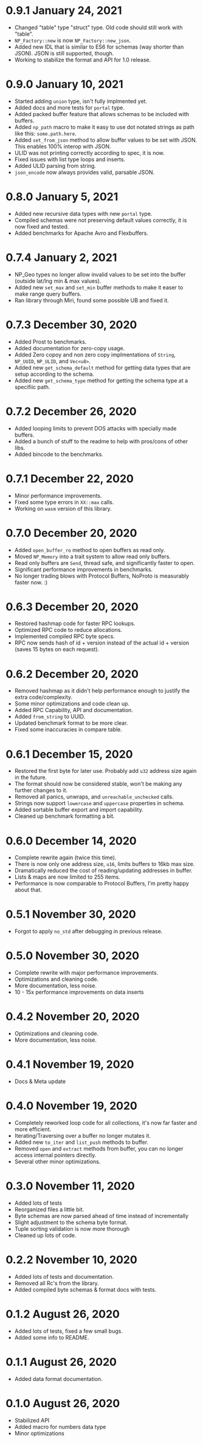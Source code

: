 # 0.9.1 January 24, 2021
- Changed "table" type "struct" type.  Old code should still work with "table".
- `NP_Factory::new` is now `NP_Factory::new_json`.
- Added new IDL that is similar to ES6 for schemas (way shorter than JSON).  JSON is still supported, though.
- Working to stabilize the format and API for 1.0 release.

# 0.9.0 January 10, 2021
- Started adding `union` type, isn't fully implmented yet.
- Added docs and more tests for `portal` type.
- Added packed buffer feature that allows schemas to be included with buffers.
- Added `np_path` macro to make it easy to use dot notated strings as path like this: `some.path.here`.
- Added `set_from_json` method to allow buffer values to be set with JSON.  This enables 100% interop with JSON.
- ULID was not printing correctly according to spec, it is now.
- Fixed issues with list type loops and inserts.
- Added ULID parsing from string.
- `json_encode` now always provides valid, parsable JSON.

# 0.8.0 January 5, 2021
- Added new recursive data types with new `portal` type.
- Compiled schemas were not preserving default values correctly, it is now fixed and tested.
- Added benchmarks for Apache Avro and Flexbuffers.

# 0.7.4 January 2, 2021
- NP_Geo types no longer allow invalid values to be set into the buffer (outside lat/lng min & max values).
- Added new `set_max` and `set_min` buffer methods to make it easer to make range query buffers.
- Ran library through Miri, found some possible UB and fixed it.

# 0.7.3 December 30, 2020
- Added Prost to benchmarks.
- Added documentation for zero-copy usage.
- Added Zero copoy and non zero copy implmentations of `String`, `NP_UUID`, `NP_ULID`, and `Vec<u8>`.
- Added new `get_schema_default` method for getting data types that are setup according to the schema.
- Added new `get_schema_type` method for getting the schema type at a specifiic path.

# 0.7.2 December 26, 2020
- Added looping limits to prevent DOS attacks with specially made buffers.
- Added a bunch of stuff to the readme to help with pros/cons of other libs.
- Added bincode to the benchmarks.

# 0.7.1 December 22, 2020
- Minor performance improvements.
- Fixed some type errors in `XX::max` calls.
- Working on `wasm` version of this library.

# 0.7.0 December 20, 2020
- Added `open_buffer_ro` method to open buffers as read only.
- Moved `NP_Memory` into a trait system to allow read only buffers.
- Read only buffers are `Send`, thread safe, and significantly faster to open.
- Significant performance improvements in benchmarks.
- No longer trading blows with Protocol Buffers, NoProto is measurably faster now. :)

# 0.6.3 December 20, 2020
- Restored hashmap code for faster RPC lookups.
- Optimized RPC code to reduce allocations.
- Implemented compiled RPC byte specs.
- RPC now sends hash of id + version instead of the actual id + version (saves 15 bytes on each request).

# 0.6.2 December 20, 2020
- Removed hashmap as it didn't help performance enough to justify the extra code/complexity.
- Some minor optimizations and code clean up.
- Added RPC Capability, API and documentation.
- Added `from_string` to UUID.
- Updated benchmark format to be more clear.
- Fixed some inaccuracies in compare table.

# 0.6.1 December 15, 2020
- Restored the first byte for later use.  Probably add `u32` address size again in the future.
- The format should now be considered stable, won't be making any further changes to it.
- Removed all panics, unwraps, and `unreachable_unchecked` calls.
- Strings now support `lowercase` and `uppercase` properties in schema.
- Added sortable buffer export and import capability.
- Cleaned up benchmark formatting a bit.

# 0.6.0 December 14, 2020
- Complete rewrite again (twice this time).
- There is now only one address size, `u16`, limits buffers to 16kb max size.
- Dramatically reduced the cost of reading/updating addresses in buffer.
- Lists & maps are now limited to 255 items.
- Performance is now comparable to Protocol Buffers, I'm pretty happy about that.

# 0.5.1 November 30, 2020
- Forgot to apply `no_std` after debugging in previous release.

# 0.5.0 November 30, 2020
- Complete rewrite with major performance improvements.
- Optimizations and cleaning code.
- More documentation, less noise.
- 10 - 15x performance improvements on data inserts

# 0.4.2 November 20, 2020
- Optimizations and cleaning code.
- More documentation, less noise.

# 0.4.1 November 19, 2020
- Docs & Meta update

# 0.4.0 November 19, 2020
- Completely reworked loop code for all collections, it's now far faster and more efficient.
- Iterating/Traversing over a buffer no longer mutates it.
- Added new `to_iter` and `list_push` methods to buffer.
- Removed `open` and `extract` methods from buffer, you can no longer access internal pointers directly.
- Several other minor optimizations.

# 0.3.0 November 11, 2020
- Added lots of tests
- Reorganized files a little bit.
- Byte schemas are now parsed ahead of time instead of incrementally
- Slight adjustment to the schema byte format.
- Tuple sorting validation is now more thorough
- Cleaned up lots of code.

# 0.2.2 November 10, 2020
- Added lots of tests and documentation.
- Removed all Rc's from the library.
- Added compiled byte schemas & format docs with tests.

# 0.1.2 August 26, 2020
- Added lots of tests, fixed a few small bugs.
- Added some info to README.

# 0.1.1 August 26, 2020
- Added data format documentation.

# 0.1.0 August 26, 2020
- Stabilized API
- Added macro for numbers data type
- Minor optimizations